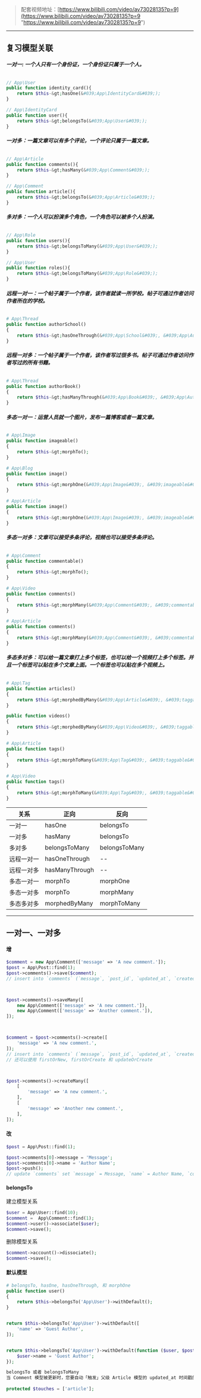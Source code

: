 > 配套视频地址：[https://www.bilibili.com/video/av73028135?p=9](https://www.bilibili.com/video/av73028135?p=9 "https://www.bilibili.com/video/av73028135?p=9")

---

## **复习模型关联**

###### **一对一: 一个人只有一个身份证，一个身份证只属于一个人。**

```php
// App\User
public function identity_card(){
    return $this-&gt;hasOne(&#039;App\IdentityCard&#039;);
}

// App\IdentityCard
public function user(){
    return $this-&gt;belongsTo(&#039;App\User&#039;);
}
```

###### **一对多：一篇文章可以有多个评论，一个评论只属于一篇文章。**

```php
// App\Article
public function comments(){
    return $this-&gt;hasMany(&#039;App\Comment&#039;);
}

// App\Comment
public function article(){
    return $this-&gt;belongsTo(&#039;App\Article&#039;);
}
```

###### **多对多：一个人可以扮演多个角色，一个角色可以被多个人扮演。**

```php
// App\Role
public function users(){
    return $this-&gt;belongsToMany(&#039;App\User&#039;);
}

// App\User
public function roles(){
    return $this-&gt;belongsToMany(&#039;App\Role&#039;);
}
```

###### **远程一对一：一个帖子属于一个作者，该作者就读一所学校。帖子可通过作者访问作者所在的学校。**

```php
# App\Thread
public function authorSchool()
{
    return $this-&gt;hasOneThrough(&#039;App\School&#039;, &#039;App\Author&#039;);
}
```

###### **远程一对多：一个帖子属于一个作者，该作者写过很多书。帖子可通过作者访问作者写过的所有书籍。**

```php
# App\Thread
public function authorBook()
{
    return $this-&gt;hasManyThrough(&#039;App\Book&#039;, &#039;App\Author&#039;);
}
```

###### **多态一对一：运营人员就一个图片，发布一篇博客或者一篇文章。**

```php
# App\Image
public function imageable()
{
    return $this-&gt;morphTo();
}

# App\Blog
public function image()
{
    return $this-&gt;morphOne(&#039;App\Image&#039;, &#039;imageable&#039;);
}

# App\Article
public function image()
{
    return $this-&gt;morphOne(&#039;App\Image&#039;, &#039;imageable&#039;);
}
```

###### **多态一对多：文章可以接受多条评论，视频也可以接受多条评论。**

```php
# App\Comment
public function commentable()
{
    return $this-&gt;morphTo();
}

# App\Video
public function comments()
{
    return $this-&gt;morphMany(&#039;App\Comment&#039;, &#039;commentable&#039;);
}

# App\Article
public function comments()
{
    return $this-&gt;morphMany(&#039;App\Comment&#039;, &#039;commentable&#039;);
}
```

###### **多态多对多：可以给一篇文章打上多个标签，也可以给一个视频打上多个标签。并且一个标签可以贴在多个文章上面。一个标签也可以贴在多个视频上。**

```php
# App\Tag
public function articles()
{
    return $this-&gt;morphedByMany(&#039;App\Article&#039;, &#039;taggable&#039;);
}

public function videos()
{
    return $this-&gt;morphedByMany(&#039;App\Video&#039;, &#039;taggable&#039;);
}

# App\Article
public function tags()
{
    return $this-&gt;morphToMany(&#039;App\Tag&#039;, &#039;taggable&#039;);
}

# App\Video
public function tags()
{
    return $this-&gt;morphToMany(&#039;App\Tag&#039;, &#039;taggable&#039;);
}
```

| 关系       | 正向           | 反向          |
| ---------- | -------------- | ------------- |
| 一对一     | hasOne         | belongsTo     |
| 一对多     | hasMany        | belongsTo     |
| 多对多     | belongsToMany  | belongsToMany |
| 远程一对一 | hasOneThrough  | --            |
| 远程一对多 | hasManyThrough | --            |
| 多态一对一 | morphTo        | morphOne      |
| 多态一对多 | morphTo        | morphMany     |
| 多态多对多 | morphedByMany  | morphToMany   |

---

## **一对一、一对多**

#### **增**

```php
$comment = new App\Comment(['message' => 'A new comment.']);
$post = App\Post::find(1);
$post->comments()->save($comment);
// insert into `comments` (`message`, `post_id`, `updated_at`, `created_at`) values ('A new comment.', 1, '2019-09-19 03:59:48', '2019-09-19 03:59:48')



$post->comments()->saveMany([
    new App\Comment(['message' => 'A new comment.']),
    new App\Comment(['message' => 'Another comment.']),
]);



$comment = $post->comments()->create([
    'message' => 'A new comment.',
]);
// insert into `comments` (`message`, `post_id`, `updated_at`, `created_at`) values (A new comment., 1, 2019-09-19 04:07:43, 2019-09-19 04:07:43)
// 还可以使用 firstOrNew, firstOrCreate 和 updateOrCreate



$post->comments()->createMany([
    [
        'message' => 'A new comment.',
    ],
    [
        'message' => 'Another new comment.',
    ],
]);
```

#### **改**

```php
$post = App\Post::find(1);

$post->comments[0]->message = 'Message';
$post->comments[0]->name = 'Author Name';
$post->push();
// update `comments` set `message` = Message, `name` = Author Name, `comments`.`updated_at` = 2019-09-19 04:06:09 where `id` = 1
```



#### **belongsTo**

建立模型关系

```php
$user = App\User::find(10);
$comment =  App\Comment::find(1);
$comment->user()->associate($user);
$comment->save();
```

删除模型关系

```php
$comment->account()->dissociate();
$comment->save();
```

#### **默认模型**

```php
# belongsTo, hasOne, hasOneThrough, 和 morphOne
public function user()
{
    return $this->belongsTo('App\User')->withDefault();
}


return $this->belongsTo('App\User')->withDefault([
    'name' => 'Guest Author',
]);


return $this->belongsTo('App\User')->withDefault(function ($user, $post) {
    $user->name = 'Guest Author';
});
```



```php
belongsTo 或者 belongsToMany
当 Comment 模型被更新时，您要自动「触发」父级 Article 模型的 updated_at 时间戳的更新
    
protected $touches = ['article'];
```